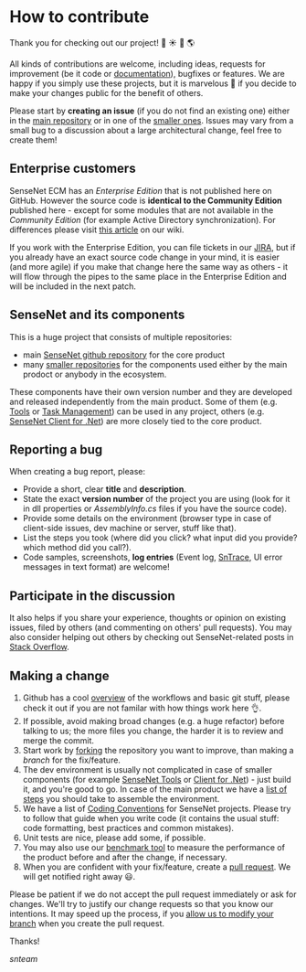 # How to contribute
Thank you for checking out our project! :star2: :sunny: :deciduous_tree: :earth_americas:

All kinds of contributions are welcome, including ideas, requests for improvement (be it code or [documentation](http://wiki.sensenet.com)), bugfixes or features. We are happy if you simply use these projects, but it is marvelous :sparkling_heart: if you decide to make your changes public for the benefit of others.

Please start by **creating an issue** (if you do not find an existing one) either in the [main repository](https://github.com/SenseNet/sensenet) or in one of the [smaller ones](https://github.com/SenseNet). Issues may vary from a small bug to a discussion about a large architectural change, feel free to create them! 

## Enterprise customers
SenseNet ECM has an *Enterprise Edition* that is not published here on GitHub. However the source code is **identical to the Community Edition** published here - except for some modules that are not available in the *Community Edition* (for example Active Directory synchronization). For differences please visit [this article](http://wiki.sensenet.com/Differences_between_Community_and_Enterprise_editions) on our wiki.

If you work with the Enterprise Edition, you can file tickets in our [JIRA](http://support.sensenet.com), but if you already have an exact source code change in your mind, it is easier (and more agile) if you make that change here the same way as others - it will flow through the pipes to the same place in the Enterprise Edition and will be included in the next patch.

## SenseNet and its components
This is a huge project that consists of multiple repositories:
- main [SenseNet github repository](https://github.com/SenseNet/sensenet) for the core product
- many [smaller repositories](https://github.com/SenseNet) for the components used either by the main prodoct or anybody in the ecosystem.

These components have their own version number and they are developed and released independently from the main product. Some of them (e.g. [Tools](https://github.com/SenseNet/sn-tools) or [Task Management](https://github.com/SenseNet/sn-taskmanagement)) can be used in any project, others (e.g. [SenseNet Client for .Net](https://github.com/SenseNet/sn-client-dotnet)) are more closely tied to the core product.

## Reporting a bug
When creating a bug report, please:

- Provide a short, clear **title** and **description**.
- State the exact **version number** of the project you are using (look for it in dll properties or *AssemblyInfo.cs* files if you have the source code).
- Provide some details on the environment (browser type in case of client-side issues, dev machine or server, stuff like that).
- List the steps you took (where did you click? what input did you provide? which method did you call?).
- Code samples, screenshots, **log entries** (Event log, [SnTrace](https://github.com/SenseNet/sn-tools/tree/master/src/SenseNet.Tools/Diagnostics), UI error messages in text format) are welcome!

## Participate in the discussion
It also helps if you share your experience, thoughts or opinion on existing issues, filed by others (and commenting on others' pull requests). You may also consider helping out others by checking out SenseNet-related posts in [Stack Overflow](http://stackoverflow.com/questions/tagged/sensenet).

## Making a change

1. Github has a cool [overview](https://guides.github.com) of the workflows and basic git stuff, please check it out if you are not familar with how things work here :ok_hand:.
2. If possible, avoid making broad changes (e.g. a huge refactor) before talking to us; the more files you change, the harder it is to review and merge the commit.
3. Start work by [forking](https://help.github.com/articles/working-with-forks) the repository you want to improve, than making a *branch* for the fix/feature.
4. The dev environment is usually not complicated in case of smaller components (for example [SenseNet Tools](https://github.com/SenseNet/sn-tools) or [Client for .Net](https://github.com/SenseNet/sn-client-dotnet)) - just build it, and you're good to go. In case of the main product we have a [list of steps](http://wiki.sensenet.com/How_to_install_Sense/Net_from_source_package_(IIS_7.5_and_IIS_7.0)) you should take to assemble the environment.
5. We have a list of [Coding Conventions](http://wiki.sensenet.com/Coding_Conventions) for SenseNet projects. Please try to follow that guide when you write code (it contains the usual stuff: code formatting, best practices and common mistakes).
6. Unit tests are nice, please add some, if possible.
7. You may also use our [benchmark tool](https://github.com/SenseNet/sn-benchmark) to measure the performance of the product before and after the change, if necessary.
7. When you are confident with your fix/feature, create a [pull request](https://help.github.com/articles/creating-a-pull-request-from-a-fork). We will get notified right away :smiley:.

Please be patient if we do not accept the pull request immediately or ask for changes. We'll try to justify our change requests so that you know our intentions. It may speed up the process, if you [allow us to modify your branch](https://help.github.com/articles/allowing-changes-to-a-pull-request-branch-created-from-a-fork) when you create the pull request.

Thanks!

*snteam*
